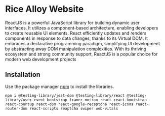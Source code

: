 # Rice Alloy Website

ReactJS is a powerful JavaScript library for building dynamic user interfaces. It utilizes a component-based architecture, enabling developers to create reusable UI elements. React efficiently updates and renders components in response to data changes, thanks to its Virtual DOM. It embraces a declarative programming paradigm, simplifying UI development by abstracting away DOM manipulation complexities. With its thriving ecosystem and strong community support, ReactJS is a popular choice for modern web development projects

## Installation

Use the package manager [npm](https://www.npmjs.com/) to install the libraries.

    npm i @testing-library/jest-dom @testing-library/react @testing-library/user-event bootstrap framer-motion react react-bootstrap react-countup react-dom react-google-recaptcha react-icons react-router-dom react-scripts reaptcha swiper web-vitals
